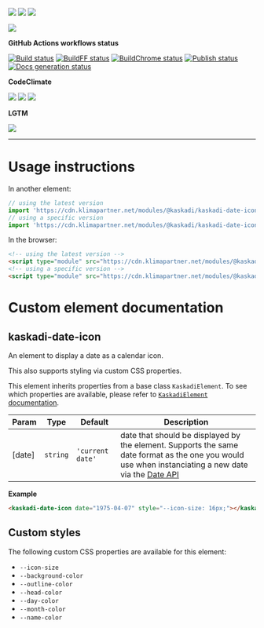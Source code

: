 ![](https://img.shields.io/github/package-json/v/kaskadi/kaskadi-date-icon)
![](https://img.shields.io/badge/code--style-standard-blue)
![](https://img.shields.io/github/license/kaskadi/kaskadi-date-icon?color=blue)

[![](https://img.shields.io/badge/live-example-orange)](https://cdn.klimapartner.net/modules/%40kaskadi/kaskadi-date-icon/example/index.html)

**GitHub Actions workflows status**

[![Build status](https://img.shields.io/github/workflow/status/kaskadi/kaskadi-date-icon/build?label=build&logo=mocha)](https://github.com/kaskadi/kaskadi-date-icon/actions?query=workflow%3Abuild)
[![BuildFF status](https://img.shields.io/github/workflow/status/kaskadi/kaskadi-date-icon/build-on-firefox?label=firefox&logo=Mozilla%20Firefox&logoColor=white)](https://github.com/kaskadi/kaskadi-date-icon/actions?query=workflow%3Abuild-on-firefox)
[![BuildChrome status](https://img.shields.io/github/workflow/status/kaskadi/kaskadi-date-icon/build-on-chrome?label=chrome&logo=Google%20Chrome&logoColor=white)](https://github.com/kaskadi/kaskadi-date-icon/actions?query=workflow%3Abuild-on-chrome)
[![Publish status](https://img.shields.io/github/workflow/status/kaskadi/kaskadi-date-icon/publish?label=publish&logo=Amazon%20AWS)](https://github.com/kaskadi/kaskadi-date-icon/actions?query=workflow%3Apublish)
[![Docs generation status](https://img.shields.io/github/workflow/status/kaskadi/kaskadi-date-icon/generate-docs?label=docs&logo=read-the-docs)](https://github.com/kaskadi/kaskadi-date-icon/actions?query=workflow%3Agenerate-docs)

**CodeClimate**

[![](https://img.shields.io/codeclimate/maintainability/kaskadi/kaskadi-date-icon?label=maintainability&logo=Code%20Climate)](https://codeclimate.com/github/kaskadi/kaskadi-date-icon)
[![](https://img.shields.io/codeclimate/tech-debt/kaskadi/kaskadi-date-icon?label=technical%20debt&logo=Code%20Climate)](https://codeclimate.com/github/kaskadi/kaskadi-date-icon)
[![](https://img.shields.io/codeclimate/coverage/kaskadi/kaskadi-date-icon?label=test%20coverage&logo=Code%20Climate)](https://codeclimate.com/github/kaskadi/kaskadi-date-icon)

**LGTM**

[![](https://img.shields.io/lgtm/grade/javascript/github/kaskadi/kaskadi-date-icon?label=code%20quality&logo=LGTM)](https://lgtm.com/projects/g/kaskadi/kaskadi-date-icon/?mode=list&logo=LGTM)

<!-- You can add badges inside of this section if you'd like -->

****

<!-- automatically generated documentation will be placed in here -->
# Usage instructions

In another element:
```js
// using the latest version
import 'https://cdn.klimapartner.net/modules/@kaskadi/kaskadi-date-icon/kaskadi-date-icon.js'
// using a specific version
import 'https://cdn.klimapartner.net/modules/@kaskadi/kaskadi-date-icon/release/v1.0.0/kaskadi-date-icon.js'
```

In the browser:
```html
<!-- using the latest version -->
<script type="module" src="https://cdn.klimapartner.net/modules/@kaskadi/kaskadi-date-icon/kaskadi-date-icon.js"></script>
<!-- using a specific version -->
<script type="module" src="https://cdn.klimapartner.net/modules/@kaskadi/kaskadi-date-icon/release/v1.0.0/kaskadi-date-icon.js"></script>
```

# Custom element documentation

## kaskadi-date-icon

An element to display a date as a calendar icon.

This also supports styling via custom CSS properties.

This element inherits properties from a base class `KaskadiElement`. To see which properties are available, please refer to [`KaskadiElement` documentation].


| Param | Type | Default | Description |
| --- | --- | --- | --- |
| \[date\] | `string` | `'current date'` | date that should be displayed by the element. Supports the same date format as the one you would use when instanciating a new date via the [Date API] |

**Example**  
```html
<kaskadi-date-icon date="1975-04-07" style="--icon-size: 16px;"></kaskadi-date-icon>
```
<!-- LINKS -->

[`KaskadiElement` documentation]:https://github.com/kaskadi/kaskadi-element
[Date API]:https://developer.mozilla.org/en-US/docs/Web/JavaScript/Reference/Global_Objects/Date/Date

## Custom styles

The following custom CSS properties are available for this element:

- `--icon-size`
- `--background-color`
- `--outline-color`
- `--head-color`
- `--day-color`
- `--month-color`
- `--name-color`
<!-- automatically generated documentation will be placed in here -->

<!-- You can customize this template as you'd like! -->
